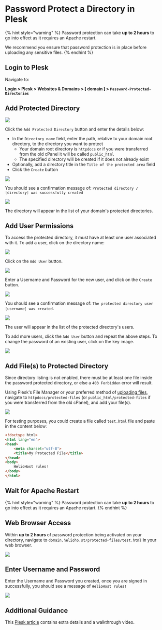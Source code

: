 # Password Protect a Directory in Plesk

{% hint style="warning" %}
Password protection can take **up to 2 hours** to go into effect as it requires an Apache restart.

We recommend you ensure that password protection is in place before uploading any sensitive files.
{% endhint %}

## Login to Plesk

Navigate to: 

**Login > Plesk > Websites & Domains > [ domain ] > `Password-Protected-Directories`**

## Add Protected Directory

![](../../.gitbook/assets/plesk-password-protected-directories.png)

Click the `Add Protected Directory` button and enter the details below:  

* In the `Directory name` field, enter the path, relative to your domain root directory, to the directory you want to protect
  * Your domain root directory is `httpdocs` or if you were transferred from the old cPanel it will be called `public_html`
  * The specified directory will be created if it does not already exist
* Optionally, add a directory title in the `Title of the protected area` field
* Click the `Create` button

![](../../.gitbook/assets/plesk-create-protected-directory.png)

You should see a confirmation message of: `Protected directory / [directory] was successfully created`

![](../../.gitbook/assets/plesk-protected-directory-created.png)

The directory will appear in the list of your domain's protected directories.

## Add User Permissions

To access the protected directory, it must have at least one user associated with it. To add a user, click on the directory name:

![](../../.gitbook/assets/plesk-protected-directories-list.png)

Click on the `Add User` button.

![](../../.gitbook/assets/plesk-protected-directories-add-user.png)

Enter a Username and Password for the new user, and click on the `Create` button. 

![](../../.gitbook/assets/plesk-protected-directories-create-user.png)

You should see a confirmation message of: `The protected directory user [username] was created`.

![](../../.gitbook/assets/plesk-protected-directories-user-created.png)

The user will appear in the list of the protected directory's users. 

To add more users, click the `Add User` button and repeat the above steps. To change the password of an existing user, click on the key image.

![](../../.gitbook/assets/plesk-protected-directories-list-of-users.png)

## Add File(s) to Protected Directory

Since directory listing is not enabled, there must be at least one file inside the password protected directory, or else a `403 Forbidden` error will result.

Using Plesk's File Manager or your preferred method of [uploading files](../../management/uploading-files.md), navigate to `httpdocs/protected-files` (or `public_html/protected-files` if you were transferred from the old cPanel), and add your file(s).

![](../../.gitbook/assets/plesk-access-protected-directory-file-manager.png)

For testing purposes, you could create a file called `test.html` file and paste in the content below:

```html
<!doctype html>
<html lang="en">
<head>
    <meta charset="utf-8">
    <title>My Protected File</title>
</head>
<body>
    HelioHost rules!
</body>
</html>
```

## Wait for Apache Restart

{% hint style="warning" %}
Password protection can take **up to 2 hours** to go into effect as it requires an Apache restart.
{% endhint %}

## Web Browser Access

Within **up to 2 hours** of password protection being activated on your directory, navigate to `domain.helioho.st/protected-files/test.html` in your web browser.

![](../../.gitbook/assets/plesk-access-protected-directory-in-browser.png)

## Enter Username and Password

Enter the Username and Password you created, once you are signed in successfully, you should see a message of `HelioHost rules!`

![](../../.gitbook/assets/plesk-access-protected-file-success.png)

## Additional Guidance

This [Plesk article](https://docs.plesk.com/en-US/obsidian/customer-guide/websites-and-domains/restricting-access-to-content.65152/) contains extra details and a walkthrough video.